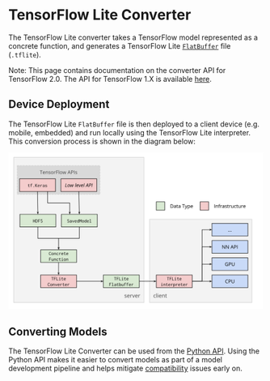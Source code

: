 # TensorFlow Lite Converter

The TensorFlow Lite converter takes a TensorFlow model represented as a concrete
function, and generates a TensorFlow Lite
[`FlatBuffer`](https://google.github.io/flatbuffers/) file (`.tflite`).

Note: This page contains documentation on the converter API for TensorFlow 2.0.
The API for TensorFlow 1.X is available
[here](https://www.tensorflow.org/lite/convert/).

## Device Deployment

The TensorFlow Lite `FlatBuffer` file is then deployed to a client device (e.g.
mobile, embedded) and run locally using the TensorFlow Lite interpreter. This
conversion process is shown in the diagram below:

![TFLite converter workflow](../images/convert/workflow.svg)

## Converting Models

The TensorFlow Lite Converter can be used from the [Python API](python_api.md).
Using the Python API makes it easier to convert models as part of a model
development pipeline and helps mitigate
[compatibility](../guide/ops_compatibility.md) issues early on.
